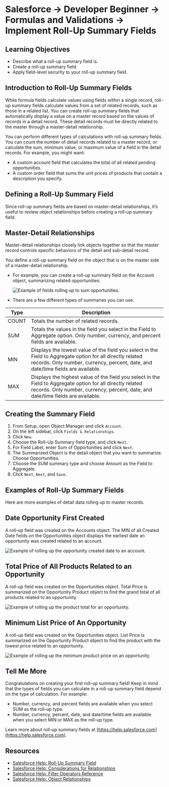 # Salesforce -> Developer Beginner -> Formulas and Validations -> Implement Roll-Up Summary Fields

## Learning Objectives

- Describe what a roll-up summary field is.
- Create a roll-up summary field.
- Apply field-level security to your roll-up summary field.

## Introduction to Roll-Up Summary Fields

While formula fields calculate values using fields within a single record, roll-up summary fields calculate values from a set of related records, such as those in a related list. You can create roll-up summary fields that automatically display a value on a master record based on the values of records in a detail record. These detail records must be directly related to the master through a master-detail relationship.

You can perform different types of calculations with roll-up summary fields. You can count the number of detail records related to a master record, or calculate the sum, minimum value, or maximum value of a field in the detail records. For example, you might want:

- A custom account field that calculates the total of all related pending opportunities.
- A custom order field that sums the unit prices of products that contain a description you specify.

## Defining a Roll-Up Summary Field

Since roll-up summary fields are based on master-detail relationships, it’s useful to review object relationships before creating a roll-up summary field.

## Master-Detail Relationships

Master-detail relationships closely link objects together so that the master record controls specific behaviors of the detail and sub-detail record.

You define a roll-up summary field on the object that is on the master side of a master-detail relationship.

- For example, you can create a roll-up summary field on the Account object, summarizing related opportunities:

    ![Example of fields rolling up to sum opportunities.](/Developer-Beginner/Formulas-and-Validations/Implement-Roll-Up-Summary-Fields/assets/related-opportunities.png)

- There are a few different types of summaries you can use.

| Type | Description |
| ---- | ----------- |
| COUNT | Totals the number of related records. |
| SUM | Totals the values in the field you select in the Field to Aggregate option. Only number, currency, and percent fields are available. |
| MIN | Displays the lowest value of the field you select in the Field to Aggregate option for all directly related records. Only number, currency, percent, date, and date/time fields are available. |
| MAX | Displays the highest value of the field you select in the Field to Aggregate option for all directly related records. Only number, currency, percent, date, and date/time fields are available. |

## Creating the Summary Field

1. From Setup, open Object Manager and click `Account`.
2. On the left sidebar, click `Fields & Relationships`.
3. Click `New`.
4. Choose the Roll-Up Summary field type, and click `Next`.
5. For Field Label, enter Sum of Opportunities and click `Next`.
6. The Summarized Object is the detail object that you want to summarize. Choose Opportunities.
7. Choose the SUM summary type and choose Amount as the Field to Aggregate.
8. Click `Next`, `Next`, and `Save`.

## Examples of Roll-Up Summary Fields

Here are more examples of detail data rolling up to master records.

## Date Opportunity First Created

A roll-up field was created on the Accounts object. The MIN of all Created Date fields on the Opportunities object displays the earliest date an opportunity was created related to an account.

![Example of rolling up the opportunity created date to an account.](/Developer-Beginner/Formulas-and-Validations/Implement-Roll-Up-Summary-Fields/assets/created-date-MIN.png)

## Total Price of All Products Related to an Opportunity

A roll-up field was created on the Opportunities object. Total Price is summarized on the Opportunity Product object to find the grand total of all products related to an opportunity.

![Example of rolling up the product total for an opportunity.](/Developer-Beginner/Formulas-and-Validations/Implement-Roll-Up-Summary-Fields/assets/total-price-roll-up-summary.png)

## Minimum List Price of An Opportunity

A roll-up field was created on the Opportunities object. List Price is summarized on the Opportunity Product object to find the product with the lowest price related to an opportunity.

![Example of rolling up the minimum product price on an opportunity.](/Developer-Beginner/Formulas-and-Validations/Implement-Roll-Up-Summary-Fields/assets/minimum-list-price.png)

## Tell Me More

Congratulations on creating your first roll-up summary field! Keep in mind that the types of fields you can calculate in a roll-up summary field depend on the type of calculation. For example:

- Number, currency, and percent fields are available when you select SUM as the roll-up type.
- Number, currency, percent, date, and date/time fields are available when you select MIN or MAX as the roll-up type.

Learn more about roll-up summary fields at [https://help.salesforce.com](https://help.salesforce.com).

## Resources

- [Salesforce Help: Roll-Up Summary Field](https://help.salesforce.com/articleView?id=fields_about_roll_up_summary_fields.htm&type=5)
- [Salesforce Help: Considerations for Relationships](https://help.salesforce.com/articleView?id=relationships_considerations.htm&type=5)
- [Salesforce Help: Filter Operators Reference](https://help.salesforce.com/articleView?id=filter_operators.htm&type=5)
- [Salesforce Help: Object Relationships](https://help.salesforce.com/articleView?id=overview_of_custom_object_relationships.htm&type=5)
